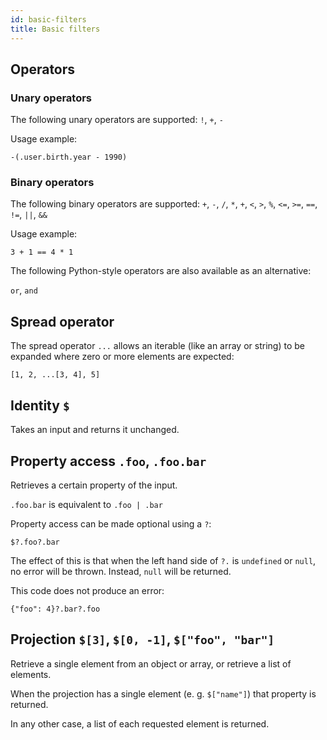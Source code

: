 ```yaml
---
id: basic-filters
title: Basic filters
---
```


## Operators

### Unary operators

The following unary operators are supported:
`!`, `+`, `-`

Usage example:

`-(.user.birth.year - 1990)`

### Binary operators

The following binary operators are supported:
`+`, `-`, `/`, `*`, `+`, `<`, `>`, `%`, `<=`, `>=`, `==`, `!=`, `||`, `&&`

Usage example:

`3 + 1 == 4 * 1`

The following Python-style operators are also available as an alternative:

`or`, `and`

## Spread operator

The spread operator `...` allows an iterable (like an array or string) to be
expanded where zero or more elements are expected:

```
[1, 2, ...[3, 4], 5]
```

## Identity `$`

Takes an input and returns it unchanged.

## Property access `.foo`, `.foo.bar`

Retrieves a certain property of the input.

`.foo.bar` is equivalent to `.foo | .bar`

Property access can be made optional using a `?`:

```$?.foo?.bar```

The effect of this is that when the left hand side of `?.` is `undefined` or
`null`, no error will be thrown. Instead, `null` will be returned.

This code does not produce an error:

```
{"foo": 4}?.bar?.foo
```

## Projection  `$[3]`, `$[0, -1]`, `$["foo", "bar"]`

Retrieve a single element from an object or array, or retrieve a list of
elements.

When the projection has a single element (e. g. `$["name"]`) that property is
returned.

In any other case, a list of each requested element is returned.
